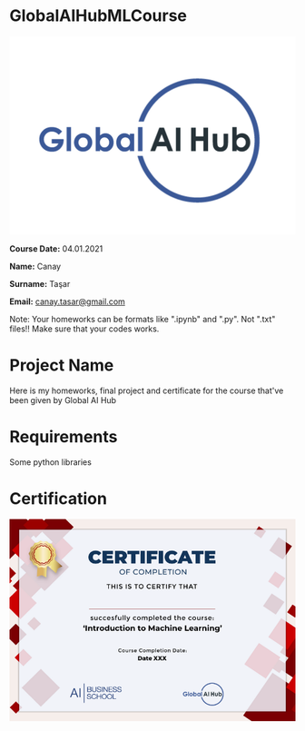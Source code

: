 # GlobalAIHubMLCourse


![](img/logo.png)

**Course Date:** 04.01.2021


**Name:** Canay

**Surname:** Taşar

**Email:** canay.tasar@gmail.com

Note: Your homeworks can be formats like ".ipynb" and ".py". Not ".txt" files!! Make sure that your codes works.

# **Project Name**
Here is my homeworks, final project and certificate for the course that've been given by Global AI Hub

# **Requirements**
Some python libraries

# **Certification**
![](img/certificate.png)
